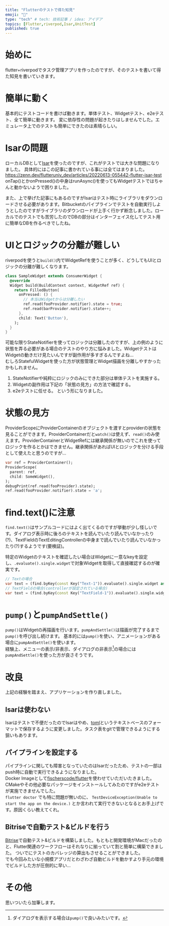 ```yaml
---
title: "Flutterのテストで得た知見"
emoji: "🦁"
type: "tech" # tech: 技術記事 / idea: アイデア
topics: [Flutter,riverpod,Isar,UnitTest]
published: true
---
```

# 始めに
flutter+riverpodでタスク管理アプリを作ったのですが、そのテストを書いて得た知見を書いていきます。

# 簡単に動く
基本的にテストコードを書けば動きます。単体テスト、Widgetテスト、e2eテスト、全て簡単に動きます。
変に依存性の問題が起きたりはしませんでした。エミュレータ上でのテストも簡単にできたのは素晴らしい。

# Isarの問題
ローカルDBとして[Isar](https://pub.dev/packages/isar)を使ったのですが、これがテストでは大きな問題になりました。
具体的にはこの記事に書かれている事には全てはまりました。  
https://zenn.dev/flutteruniv_dev/articles/20220613-055442-flutter-isar-test  
onTap()とかonPressed()の中身はrunAsync()を使ってもWidgetテストではちゃんと動かないようで困りました。

また、上で挙げた記事にもあるのですがIsarはテスト時にライブラリをダウンロードさせる必要があります。Bitbucketのパイプラインでテストを自動実行しようとしたのですがライブラリのダウンロードが上手く行かず断念しました。ローカルでのテストでも苦労したのでDBの部分はインターフェイス化してテスト用に簡単なDBを作るべきでしたね。

# UIとロジックの分離が難しい
riverpodを使うと`build()`内でWidgetRefを使うことが多く、どうしてもUIとロジックの分離が難しくなります。
```dart
class SampleWidget extends ConsumerWidget {
  @override
  Widget build(BuildContext context, WidgetRef ref) {
    return FilledButton(
      onPressed: () {
        // 本当はWidgetからは分離したい
        ref.read(fooProvider.notifier).state = true;
        ref.read(barProvider.notifier).state++;
      },
      child: Text('Button'),
    );
  }
}
```
可能な限りStateNotifierを使ってロジックは分離したのですが、上の例のように状態を弄る必要がある場合のテストのやり方に悩みました。WidgetテストはWidgetの動きだけ見たいんですが副作用が多すぎるんですよね...  
むしろStatefulWidgetを使った方が状態管理とWidget描画を分離しやすかったかもしれません。
1. StateNotifierや純粋にロジックのみにできた部分は単体テストを実施する。
2. Widgetの副作用は下記の「状態の見方」の方法で確認する。
3. e2eテストに任せる。
という形になりました。

# 状態の見方
ProviderScopeにProviderContainerのオブジェクトを渡すとproviderの状態を見ることができます。ProviderContainerだと`watch()`は使えず、`read()`のみ使えます。ProviderContainerとWidgetRefには継承関係が無いのでこれを使ってロジックを作るとかはできません。継承関係があればUIとロジックを分ける手段として使えたと思うのですが...
```dart
var ref = ProviderContainer();
ProviderScope(
  parent: ref,
  child: SomeWidget(),
);
debugPrint(ref.read(fooProvider).state);
ref.read(fooProvider.notifier).state = 'a';
```

# find.text()に注意
`find.text()`はサンプルコードにはよく出てくるのですが挙動が少し怪しいです。ダイアログ表示時に後ろのテキストを読んでいたり読んでいなかったり(?)、TextFieldのTextEditingControllerの中身まで読んでいたり読んでいなかったり(?)するようです(要検証)。

特定のWidgetのテキストを確認したい場合はWidgetに一意なkeyを設定し、`.evaluate().single.widget`で対象Widgetを取得して直接確認するのが確実です。
```dart
// Textの場合
var text = (find.byKey(const Key("Text-1")).evaluate().single.widget as Text).data;
// TextFieldの場合(controllerが設定されている場合)
var text = (find.byKey(const Key("TextField-1")).evaluate().single.widget as TextField).controller?.text;
```

# `pump()`と`pumpAndSettle()`
`pump()`はWidgetの再描画を行います。`pumpAndSettle()`は描画が完了するまで`pump()`を呼び出し続けます。
基本的には`pump()`を使い、アニメーションがある場合に`pumpAndSettle()`を使います。  
経験上、メニューの表示/非表示、ダイアログの非表示[^1]の場合には`pumpAndSettle()`を使った方が良さそうです。

# 改良
上記の経験を踏まえ、アプリケーションを作り直しました。
## Isarは使わない
Isarはテストで不便だったのでIsarはやめ、[toml](https://ja.wikipedia.org/wiki/TOML)というテキストベースのフォーマットで保存するように変更しました。タスク表をgitで管理できるようにする狙いもあります。

## パイプラインを設定する
パイプラインに関しても障害となっていたのはIsarだったため、テストの一部はpush時に自動で実行できるようになりました。  
Docker Imageとして[fischerscode/flutter](https://hub.docker.com/r/fischerscode/flutter)を使わせていただいたきました。CMakeやその他必要なパッケージをインストールしてみたのですがe2eテストが実施できませんでした。  
`flutter doctor` でも特に問題が無いのに、 `TestDeviceException(Unable to start the app on the device.)` とか言われて実行できないとなるとお手上げです。原因くらい教えてくれ。

## Bitriseで自動テスト&ビルドを行う
[Bitrise](https://bitrise.io/)で自動テスト&ビルドを構築しました。もともと開発環境がMacだったのと、Flutter関連のワークフローはそれなりに揃っていて割と簡単に構築できました。
ついでにテストのカバレッジの算出もさせることができました。  
でも今回みたいな小規模アプリだとわざわざ自動ビルドを動かすより手元の環境でビルドした方が圧倒的に早い...

# その他
思いついたら加筆します。  

[^1]: ダイアログを表示する場合は`pump()`で良いみたいです。
